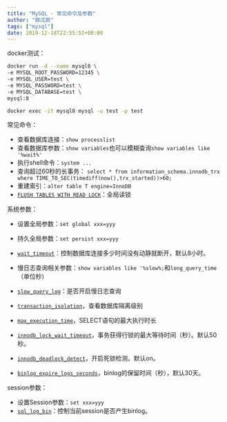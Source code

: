 ```yaml
---
title: "MySQL - 常见命令及参数"
author: "颇忒脱"
tags: ["mysql"]
date: 2019-12-18T22:55:52+08:00
---
```


<!--more-->

docker测试：

```bash
docker run -d --name mysql8 \
-e MYSQL_ROOT_PASSWORD=12345 \
-e MYSQL_USER=test \
-e MYSQL_PASSWORD=test \
-e MYSQL_DATABASE=test \
mysql:8

docker exec -it mysql8 mysql -u test -p test
```

常见命令：

* 查看数据库连接：`show processlist`
* 查看数据库参数：`show variables`也可以模糊查询`show variables like '%wait%'`
* 执行shell命令：`system ...`
* 查询超过60秒的长事务：
  `select * from information_schema.innodb_trx where TIME_TO_SEC(timediff(now(),trx_started))>60;`
* 重建索引：`alter table T engine=InnoDB`
* [`FLUSH TABLES WITH READ LOCK`][5]：全局读锁

系统参数：

* 设置全局参数：`set global xxx=yyy`
* 持久全局参数：`set persist xxx=yyy`

* [`wait_timeout`][1]：控制数据库连接多少时间没有动静就断开，默认8小时。
* 慢日志查询相关参数：`show variables like '%slow%;`和`long_query_time`（单位秒）
* [`slow_query_log`][2]：是否开启慢日志查询
* [`transaction_isolation`][3]，查看数据库隔离级别
* [`max_execution_time`][4]，SELECT语句的最大执行时长
* [`innodb_lock_wait_timeout`][6]，事务获得行锁的最大等待时间（秒）。默认50秒。
* [`innodb_deadlock_detect`][7]，开启死锁检测。默认on。
* [`binlog_expire_logs_seconds`][9]，binlog的保留时间（秒），默认30天。

session参数：

* 设置Session参数：`set xxx=yyy`
* [`sql_log_bin`][8]：控制当前session是否产生binlog。

[1]: https://dev.mysql.com/doc/refman/8.0/en/server-system-variables.html#sysvar_wait_timeout
[2]: https://dev.mysql.com/doc/refman/8.0/en/server-system-variables.html#sysvar_slow_query_log
[3]: https://dev.mysql.com/doc/refman/8.0/en/server-system-variables.html#sysvar_transaction_isolation
[4]: https://dev.mysql.com/doc/refman/8.0/en/server-system-variables.html#sysvar_max_execution_time
[5]: https://dev.mysql.com/doc/refman/8.0/en/flush.html#flush-tables-with-read-lock
[6]: https://dev.mysql.com/doc/refman/8.0/en/innodb-parameters.html#sysvar_innodb_lock_wait_timeout
[7]: https://dev.mysql.com/doc/refman/8.0/en/innodb-parameters.html#sysvar_innodb_deadlock_detect
[8]: https://dev.mysql.com/doc/refman/8.0/en/set-sql-log-bin.html
[9]: https://dev.mysql.com/doc/refman/8.0/en/replication-options-binary-log.html#sysvar_binlog_expire_logs_seconds
